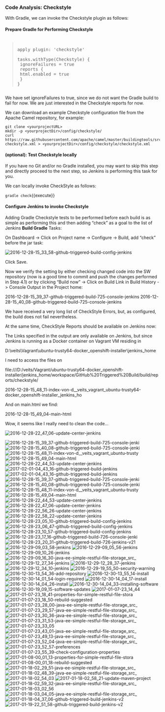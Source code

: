 ### Code Analysis: Checkstyle

With Gradle, we can invoke the Checkstyle plugin as follows:

#### Prepare Gradle for Performing Checkstyle

<pre class="file" data-filename="build.gradle" data-target="replace"><blockquote>
apply plugin: 'checkstyle'

tasks.withType(Checkstyle) {
 ignoreFailures = true
 reports {
 html.enabled = true
 }
}
</blockquote></pre>

We have set ignoreFailures to true, since we do not want the Gradle build to fail for now. We are just interested in the Checkstyle reports for now.

We can download an example Checkstyle configuration file from the Apache Camel repository, for example:

```
git clone <yourprojectURL>
mkdir -p <yourprojectDir>/config/checkstyle/
curl https://raw.githubusercontent.com/apache/camel/master/buildingtools/src/main/resources/camel-checkstyle.xml > <yourprojectDir>/config/checkstyle/checkstyle.xml
```

#### (optional): Test Checkstyle locally

If you have no Git and/or no Gradle installed, you may want to skip this step and directly proceed to the next step, so Jenkins is performing this task for you.

We can locally invoke CheckStyle as follows:

`gradle check`{{execute}}

#### Configure Jenkins to invoke Checkstyle

Adding Gradle Checkstyle tests to be performed before each build is as simple as performing this and then adding “check” as a goal to the list of Jenkins **Build Gradle** Tasks:

On Dashboard -> Click on Project name -> Configure -> Build, add “check” before the jar task:

![2016-12-28-15_33_58-github-triggered-build-config-jenkins](https://user-images.githubusercontent.com/558905/38052009-ed39b58c-329d-11e8-9b38-0a6fbf8e7e3c.png)

Click Save.

Now we verify the setting by either checking changed code into the SW repository (now is a good time to commit and push the changes performed in Step 4.1) or by clicking “Build now” -> Click on Build Link in Build History -> Console Output in the Project home:

2016-12-28-15_39_37-github-triggered-build-725-console-jenkins
2016-12-28-15_40_08-github-triggered-build-725-console-jenkins

We have received a very long list of CheckStyle Errors, but, as configured, the build does not fail nevertheless.

At the same time, CheckStyle Reports should be available on Jenkins now:

The Links specified in the output are only available on Jenkins, but since Jenkins is running as a Docker container on Vagrant VM residing in

D:\veits\Vagrant\ubuntu-trusty64-docker_openshift-installer\jenkins_home

I need to access the files on

file:///D:/veits/Vagrant/ubuntu-trusty64-docker_openshift-installer/jenkins_home/workspace/GitHub%20Triggered%20Build/build/reports/checkstyle/

2016-12-28-15_48_11-index-von-d__veits_vagrant_ubuntu-trusty64-docker_openshift-installer_jenkins_ho

And on main.html we find:

2016-12-28-15_49_04-main-html

Wow, it seems like I really need to clean the code…


![2016-12-28-22_47_06-update-center-jenkins](https://user-images.githubusercontent.com/558905/38052008-ed296fce-329d-11e8-99ec-248d7f5129a6.png)

![2016-12-28-15_39_37-github-triggered-build-725-console-jenki](https://user-images.githubusercontent.com/558905/38052010-ed48593e-329d-11e8-809a-ac8325d15f90.png)
![2016-12-28-15_40_08-github-triggered-build-725-console-jenki](https://user-images.githubusercontent.com/558905/38052013-ed832154-329d-11e8-877b-d1e0aa71d0f7.png)
![2016-12-28-15_48_11-index-von-d__veits_vagrant_ubuntu-trusty](https://user-images.githubusercontent.com/558905/38052015-edc0513c-329d-11e8-8df2-136a308eab49.png)
![2016-12-28-15_49_04-main-html](https://user-images.githubusercontent.com/558905/38052017-edde386e-329d-11e8-9120-f29446c18c7c.png)
![2016-12-28-22_44_53-update-center-jenkins](https://user-images.githubusercontent.com/558905/38052018-ee0161c2-329d-11e8-94ac-868da5a0d0b2.png)
![2017-02-01-04_43_16-github-triggered-build-jenkins](https://user-images.githubusercontent.com/558905/38051154-7241f828-329b-11e8-9732-48d15d74027d.png)
![2017-02-01-04_43_16-github-triggered-build-jenkins](https://user-images.githubusercontent.com/558905/38052765-4d579b76-32a0-11e8-862d-3247a79eeb93.png)
![2016-12-28-15_39_37-github-triggered-build-725-console-jenki](https://user-images.githubusercontent.com/558905/38052766-4d713ffe-32a0-11e8-9fa0-e8fc8a7cc0f1.png)
![2016-12-28-15_40_08-github-triggered-build-725-console-jenki](https://user-images.githubusercontent.com/558905/38052767-4d90bec4-32a0-11e8-90cf-ac54e32867e9.png)
![2016-12-28-15_48_11-index-von-d__veits_vagrant_ubuntu-trusty](https://user-images.githubusercontent.com/558905/38052768-4d9d79a2-32a0-11e8-9f2d-f2c6665423ac.png)
![2016-12-28-15_49_04-main-html](https://user-images.githubusercontent.com/558905/38052769-4dbf0392-32a0-11e8-8b35-e810fe265585.png)
![2016-12-28-22_44_53-update-center-jenkins](https://user-images.githubusercontent.com/558905/38052770-4dd3b404-32a0-11e8-8ce9-0837b75b73a7.png)
![2016-12-28-22_47_06-update-center-jenkins](https://user-images.githubusercontent.com/558905/38052771-4de09520-32a0-11e8-823c-6d561013a648.png)
![2016-12-28-22_56_26-update-center-jenkins](https://user-images.githubusercontent.com/558905/38052772-4df0e47a-32a0-11e8-852c-1cd374b03f05.png)
![2016-12-28-22_58_22-update-center-jenkins](https://user-images.githubusercontent.com/558905/38052774-4dfef3bc-32a0-11e8-99b7-bf99a89a5719.png)
![2016-12-28-23_05_10-github-triggered-build-config-jenkins](https://user-images.githubusercontent.com/558905/38052775-4e0d2248-32a0-11e8-910c-ab96a3bcb37b.png)
![2016-12-28-23_06_47-github-triggered-build-config-jenkins](https://user-images.githubusercontent.com/558905/38052776-4e48f4e4-32a0-11e8-9d68-f90e9a3d2a3b.png)
![2016-12-28-23_10_57-github-triggered-build-config-jenkins](https://user-images.githubusercontent.com/558905/38052777-4e57a35e-32a0-11e8-97bb-ac5aa8f7741d.png)
![2016-12-28-23_17_16-github-triggered-build-726-console-jenki](https://user-images.githubusercontent.com/558905/38052778-4e8652f8-32a0-11e8-932d-c7f8ca8c5930.png)
![2016-12-28-23_20_31-github-triggered-build-726-jenkins-v21](https://user-images.githubusercontent.com/558905/38052779-4ebc99bc-32a0-11e8-8ec7-bfad354f66e6.png)
![2016-12-29-09_03_58-jenkins](https://user-images.githubusercontent.com/558905/38052780-4ec997a2-32a0-11e8-8507-8a6e054e634c.png)
![2016-12-29-09_05_56-jenkins](https://user-images.githubusercontent.com/558905/38052781-4ee425a4-32a0-11e8-9237-6b22c30a222c.png)
![2016-12-29-09_10_26-jenkins](https://user-images.githubusercontent.com/558905/38052782-4ef75fc0-32a0-11e8-9e49-09c8d6d78564.png)
![2016-12-29-09_16_30-java-ee-simple-restful-file-storage_src_](https://user-images.githubusercontent.com/558905/38052783-4f058c6c-32a0-11e8-9e08-5bf9a1d7890c.png)
![2016-12-29-12_27_34-jenkins](https://user-images.githubusercontent.com/558905/38052784-4f1bfefc-32a0-11e8-891d-3f366be5b01b.png)
![2016-12-29-12_28_37-jenkins](https://user-images.githubusercontent.com/558905/38052785-4f31518a-32a0-11e8-9cce-2ad6275b7698.png)
![2016-12-29-12_34_10-jenkins](https://user-images.githubusercontent.com/558905/38052786-4f4421b6-32a0-11e8-8c40-8b805a09a77e.png)
![2016-12-29-19_55_50-security-warning](https://user-images.githubusercontent.com/558905/38052788-4f7c8c18-32a0-11e8-9654-5dfddb268cd5.png)
![2016-12-30-13_54_36-add-repository](https://user-images.githubusercontent.com/558905/38052789-4f8bbc42-32a0-11e8-9bad-9110e449e29a.png)
![2016-12-30-13_55_14-install](https://user-images.githubusercontent.com/558905/38052790-4f9d8454-32a0-11e8-8910-698fdf9bd277.png)
![2016-12-30-14_01_54-login-required](https://user-images.githubusercontent.com/558905/38052791-4fac44d0-32a0-11e8-8e23-a4b4cf7fdf66.png)
![2016-12-30-14_04_17-install](https://user-images.githubusercontent.com/558905/38052793-4fd2c7cc-32a0-11e8-9674-9c34e783c03c.png)
![2016-12-30-14_04_26-install](https://user-images.githubusercontent.com/558905/38052794-4fe32356-32a0-11e8-92b7-29124bee1382.png)
![2016-12-30-14_04_33-installing-software](https://user-images.githubusercontent.com/558905/38052795-4fef3ac4-32a0-11e8-899e-7db8d964ff25.png)
![2016-12-30-19_09_15-software-updates](https://user-images.githubusercontent.com/558905/38052796-4ffb4896-32a0-11e8-95c2-758302d54a9d.png)
![2017-01-07-23_14_44](https://user-images.githubusercontent.com/558905/38052797-500728be-32a0-11e8-814c-cfe955cdeb73.png)
![2017-01-07-23_18_41-properties-for-simple-restful-file-stora](https://user-images.githubusercontent.com/558905/38052798-503a982a-32a0-11e8-8127-68c58d309b76.png)
![2017-01-07-23_18_50-rebuild-suggested](https://user-images.githubusercontent.com/558905/38052800-50494154-32a0-11e8-86e1-efc7a35f590c.png)
![2017-01-07-23_28_00-java-ee-simple-restful-file-storage_src_](https://user-images.githubusercontent.com/558905/38052802-505730ca-32a0-11e8-9599-06ba1cf8cd17.png)
![2017-01-07-23_29_57-java-ee-simple-restful-file-storage_src_](https://user-images.githubusercontent.com/558905/38052803-5064e08a-32a0-11e8-83ea-b9bfbc0aaf60.png)
![2017-01-07-23_30_36-java-ee-simple-restful-file-storage_src_](https://user-images.githubusercontent.com/558905/38052804-5072a0a8-32a0-11e8-908f-4f2679097a8e.png)
![2017-01-07-23_31_53-java-ee-simple-restful-file-storage_src_](https://user-images.githubusercontent.com/558905/38052805-50853ce0-32a0-11e8-83b9-cf2d8685f9d8.png)
![2017-01-07-23_33_05](https://user-images.githubusercontent.com/558905/38052807-5106da5c-32a0-11e8-9a48-ed9cb1572d20.png)
![2017-01-07-23_43_01-java-ee-simple-restful-file-storage_src_](https://user-images.githubusercontent.com/558905/38052808-51633a22-32a0-11e8-8023-ec37782b4d13.png)
![2017-01-07-23_49_13-java-ee-simple-restful-file-storage_src_](https://user-images.githubusercontent.com/558905/38052809-51760bb6-32a0-11e8-8155-8f94490cb310.png)
![2017-01-07-23_52_04-java-ee-simple-restful-file-storage_src_](https://user-images.githubusercontent.com/558905/38052810-5185c042-32a0-11e8-8ecc-89c207677293.png)
![2017-01-07-23_52_57-preferences](https://user-images.githubusercontent.com/558905/38052811-51989546-32a0-11e8-88ba-df37e04c90fe.png)
![2017-01-07-23_55_39-check-configuration-properties](https://user-images.githubusercontent.com/558905/38052812-51ab0186-32a0-11e8-8e8e-9120973dd5ea.png)
![2017-01-08-00_01_13-properties-for-simple-restful-file-stora](https://user-images.githubusercontent.com/558905/38052813-51bfc4b8-32a0-11e8-9cda-d74dc61995c2.png)
![2017-01-08-00_01_18-rebuild-suggested](https://user-images.githubusercontent.com/558905/38052814-51cdd8d2-32a0-11e8-9906-efc2a151fa4e.png)
![2017-01-18-02_29_51-java-ee-simple-restful-file-storage_src_](https://user-images.githubusercontent.com/558905/38052815-51dce426-32a0-11e8-831e-d69cee8c56f4.png)
![2017-01-18-02_48_39-java-ee-simple-restful-file-storage_src_](https://user-images.githubusercontent.com/558905/38052816-51eb3cec-32a0-11e8-8ba3-a900205c32f4.png)
![2017-01-18-02_54_03](https://user-images.githubusercontent.com/558905/38052817-51fd73bc-32a0-11e8-842c-c317e1a66fb9.png)
![2017-01-18-02_58_21-update-maven-project](https://user-images.githubusercontent.com/558905/38052818-52145aaa-32a0-11e8-88d6-679ba5e72d14.png)
![2017-01-18-02_59_32-java-ee-simple-restful-file-storage_src_](https://user-images.githubusercontent.com/558905/38052819-52211664-32a0-11e8-8a56-c45571506b8c.png)
![2017-01-18-03_02_56](https://user-images.githubusercontent.com/558905/38052820-522e174c-32a0-11e8-9c99-7ac0b68abba9.png)
![2017-01-18-03_04_05-java-ee-simple-restful-file-storage_src_](https://user-images.githubusercontent.com/558905/38052821-523b1b5e-32a0-11e8-8887-921ae9a215dd.png)
![2017-01-18-04_37_06-github-triggered-build-jenkins-v2](https://user-images.githubusercontent.com/558905/38052822-52471652-32a0-11e8-8549-09ce7d8d180c.png)
![2017-01-19-22_51_58-github-triggered-build-jenkins-v2](https://user-images.githubusercontent.com/558905/38052823-5257790c-32a0-11e8-9b31-66d6789fb136.png)
